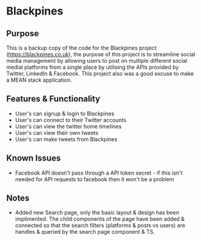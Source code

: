 # Blackpines

## Purpose
This is a backup copy of the code for the Blackpines project (https://blackpines.co.uk), the purpose of this project is to streamline social media management by allowing users to post on multiple different social medial platforms from a single place by utilising the APIs provided by Twitter, LinkedIn & Facebook. This project also was a good excuse to make a MEAN stack application.

## Features & Functionality
 - User's can signup & login to Blackpines
 - User's can connect to their Twitter accounts
 - User's can view the twitter home timelines
 - User's can view their own tweets
 - User's can make tweets from Blackpines

## Known Issues
 - Facebook API doesn't pass through a API token secret - if this isn't needed for API requests to facebook then it won't be a problem

## Notes
 - Added new Search page, only the basic layout & design has been implimented. The child components of the page have been added & connected so that the search filters (platforms & posts vs users) are handles & queried by the search page component & TS.
